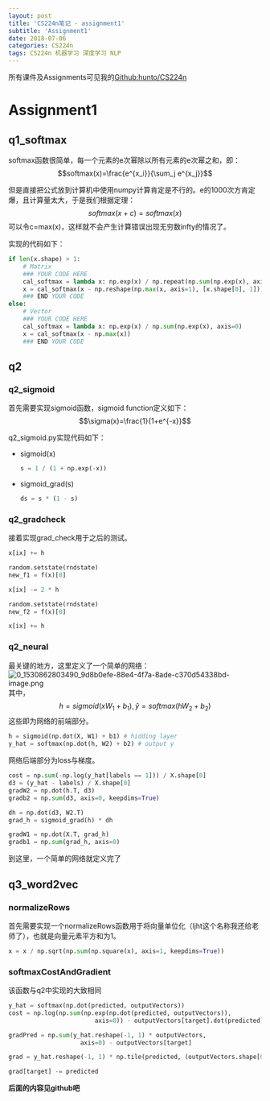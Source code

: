 ```yaml
---
layout: post
title: 'CS224n笔记 - assignment1'
subtitle: 'Assignment1'
date: 2018-07-06
categories: CS224n
tags: CS224n 机器学习 深度学习 NLP
---
```


所有课件及Assignments可见我的[Github:hunto/CS224n](https://github.com/hunto/CS224n)

# Assignment1
## q1_softmax
softmax函数很简单，每一个元素的e次幂除以所有元素的e次幂之和，即：
$$softmax(x)=\frac{e^{x_i}}{\sum_j e^{x_j}}$$

但是直接把公式放到计算机中使用numpy计算肯定是不行的。e的1000次方肯定爆，且计算量太大，于是我们根据定理：
$$softmax(x+c)=softmax(x)$$
可以令c=max(x)，这样就不会产生计算错误出现无穷数infty的情况了。

实现的代码如下：
```python
if len(x.shape) > 1:
    # Matrix
    ### YOUR CODE HERE
    cal_softmax = lambda x: np.exp(x) / np.repeat(np.sum(np.exp(x), axis=1, keepdims=True), x.shape[1], axis=1)
    x = cal_softmax(x - np.reshape(np.max(x, axis=1), [x.shape[0], 1]))
    ### END YOUR CODE
else:
    # Vector
    ### YOUR CODE HERE
    cal_softmax = lambda x: np.exp(x) / np.sum(np.exp(x), axis=0)
    x = cal_softmax(x - np.max(x))
    ### END YOUR CODE
```

## q2
### q2_sigmoid
首先需要实现sigmoid函数，sigmoid function定义如下：
$$\sigma(x)=\frac{1}{1+e^{-x}}$$

q2_sigmoid.py实现代码如下：
* sigmoid(x)
    ```python
    s = 1 / (1 + np.exp(-x))
    ```
* sigmoid_grad(s)
    ```python
    ds = s * (1 - s)
    ```

### q2_gradcheck
接着实现grad_check用于之后的测试。
```python
x[ix] += h

random.setstate(rndstate)
new_f1 = f(x)[0]

x[ix] -= 2 * h

random.setstate(rndstate)
new_f2 = f(x)[0]

x[ix] += h
```

### q2_neural
最关键的地方，这里定义了一个简单的网络：
![0_1530862803490_9d8b0efe-88e4-4f7a-8ade-c370d54338bd-image.png](http://bbs.dian.org.cn/assets/uploads/files/1530862803989-9d8b0efe-88e4-4f7a-8ade-c370d54338bd-image.png) 
其中，
$$h=sigmoid(xW_1+b_1), \hat{y}=softmax(hW_2+b_2)$$
这些即为网络的前端部分。
```python
h = sigmoid(np.dot(X, W1) + b1) # hidding layer
y_hat = softmax(np.dot(h, W2) + b2) # output y
```
网络后端部分为loss与梯度。
```python
cost = np.sum(-np.log(y_hat[labels == 1])) / X.shape[0]
d3 = (y_hat - labels) / X.shape[0]
gradW2 = np.dot(h.T, d3)
gradb2 = np.sum(d3, axis=0, keepdims=True)

dh = np.dot(d3, W2.T)
grad_h = sigmoid_grad(h) * dh

gradW1 = np.dot(X.T, grad_h)
gradb1 = np.sum(grad_h, axis=0)
```

到这里，一个简单的网络就定义完了

## q3_word2vec
### normalizeRows  
首先需要实现一个normalizeRows函数用于将向量单位化（ljht这个名称我还给老师了），也就是向量元素平方和为1。
```python
x = x / np.sqrt(np.sum(np.square(x), axis=1, keepdims=True))
```

### softmaxCostAndGradient
该函数与q2中实现的大致相同
```python
y_hat = softmax(np.dot(predicted, outputVectors))
cost = np.log(np.sum(np.exp(np.dot(predicted, outputVectors)),
                        axis=0)) - outputVectors[target].dot(predicted)

gradPred = np.sum(y_hat.reshape(-1, 1) * outputVectors,
                    axis=0) - outputVectors[target]

grad = y_hat.reshape(-1, 1) * np.tile(predicted, (outputVectors.shape[0], 1))

grad[target] -= predicted
```

**后面的内容见github吧**